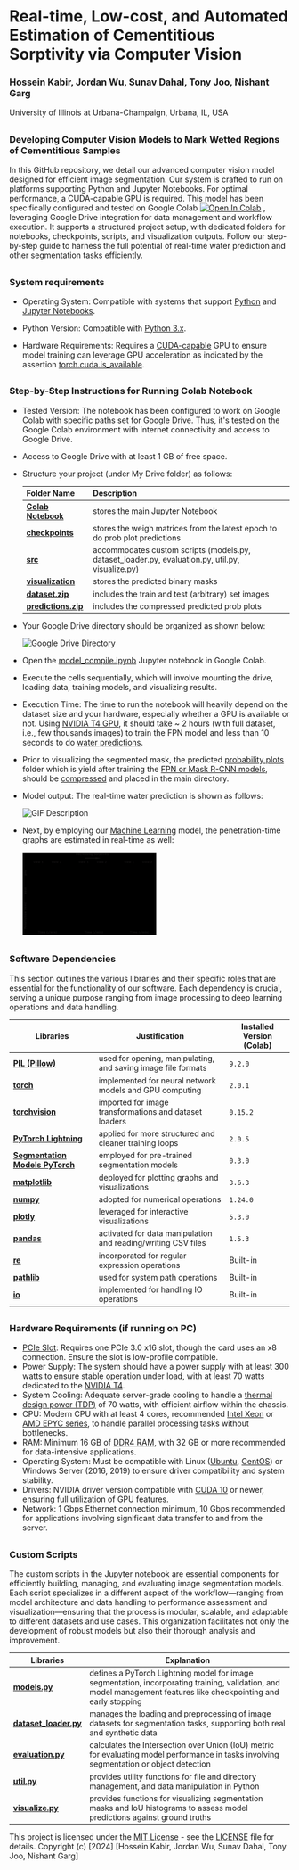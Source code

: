 # Real-time, Low-cost, and Automated Estimation of Cementitious Sorptivity via Computer Vision


###  Hossein Kabir, Jordan Wu, Sunav Dahal, Tony Joo, Nishant Garg

University of Illinois at Urbana-Champaign, Urbana, IL, USA

##
### Developing Computer Vision Models to Mark Wetted Regions of Cementitious Samples


In this GitHub repository, we detail our advanced computer vision model designed for efficient image segmentation. Our system is crafted to run on platforms supporting Python and Jupyter Notebooks. For optimal performance, a CUDA-capable GPU is required. This model has been specifically configured and tested on Google Colab [![Open In Colab](https://colab.research.google.com/assets/colab-badge.svg)](https://drive.google.com/file/d/1OBWePqsPNm9ZQ0nfNJV0asDuayekJtoU/view?usp=sharing)
, leveraging Google Drive integration for data management and workflow execution. It supports a structured project setup, with dedicated folders for notebooks, checkpoints, scripts, and visualization outputs. Follow our step-by-step guide to harness the full potential of real-time water prediction and other segmentation tasks efficiently.
##
### System requirements

-    Operating System: Compatible with systems that support [Python](https://www.python.org) and [Jupyter Notebooks](https://jupyter.org).
  
-    Python Version: Compatible with [Python 3.x](https://www.python.org/download/releases/3.0/).
  
-    Hardware Requirements: Requires a [CUDA-capable](https://en.wikipedia.org/wiki/CUDA) GPU to ensure model training can leverage 
    GPU acceleration as indicated by the assertion [torch.cuda.is_available](https://pytorch.org/docs/stable/generated/torch.cuda.is_available.html).

##
### Step-by-Step Instructions for Running Colab Notebook

- Tested Version: The notebook has been configured to work on Google Colab with specific paths
    set for Google Drive. Thus, it's tested on the Google Colab environment with
    internet connectivity and access to Google Drive.
  
- Access to Google Drive with at least 1 GB of free space.
  
- Structure your project (under My Drive folder) as follows:
  

  | Folder Name | Description |
  | ------ | ------ |
  | [**Colab Notebook**](https://drive.google.com/drive/folders/1VXraqL6XG5al7IzVSfAvfs7rNyPc81K6?usp=sharing)|stores the main Jupyter Notebook|
  | [**checkpoints**](https://drive.google.com/drive/folders/14JEJopo-M52N12BDNKt9hH_71cbjDMsC?usp=sharing)|stores the weigh matrices from the latest epoch to do prob plot predictions|
  | [**src**](https://drive.google.com/drive/folders/1h4KCDqu05fEYjzmGErJZnSE9ieeHnHZ6?usp=sharing) | accommodates custom scripts (models.py, dataset_loader.py, evaluation.py, util.py, visualize.py) |
  | [**visualization**](https://drive.google.com/drive/folders/1Im6fSw2cN3AlGQRpsc5DogKmQNVvif29?usp=sharing) | stores the predicted binary masks |
  | [**dataset.zip**](https://drive.google.com/file/d/1D5C6k-oRo9EgWlSMo-OrTfVPaF8FGehr/view?usp=sharing) | includes the train and test (arbitrary) set images|
  | [**predictions.zip**](https://drive.google.com/file/d/1R6w2CCwDX6SYWtl6j8tSevRXT1v5yXFH/view?usp=sharing) | includes the compressed predicted prob plots|

- Your Google Drive directory should be organized as shown below:

  <img src="https://github.com/hosseinkabiruiuc/Sorptivity-via-Computer-Vision/blob/main/src/Google%20Drive_%20Dircect.png" alt="Google Drive Directory" width="70%">

- Open the [model_compile.ipynb](https://drive.google.com/file/d/1OBWePqsPNm9ZQ0nfNJV0asDuayekJtoU/view?usp=sharing) Jupyter notebook in Google Colab.
  
- Execute the cells sequentially, which will involve mounting the drive, loading data, training models, and visualizing results.

- Execution Time:
  The time to run the notebook will heavily depend on the dataset size and your hardware, especially whether a GPU is available or not. Using [NVIDIA T4 GPU](https://www.nvidia.com/en-us/data-center/tesla-t4/), it should take ~ 2 hours (with full dataset, i.e., few thousands images) to train the FPN model and less than 10 seconds to do [water predictions](https://drive.google.com/drive/folders/1Im6fSw2cN3AlGQRpsc5DogKmQNVvif29?usp=sharing). 

- Prior to visualizing the segmented mask, the predicted [probability plots](https://drive.google.com/drive/folders/1RBsCfsSSezS4DA9j9n7E43wF65yUBHjg?usp=sharing) folder which is yield after training the [FPN or Mask R-CNN models](https://drive.google.com/drive/folders/1YjN6jhbAd2zVVBGiKyQb4YMCMZFE1qKw?usp=sharing), should be [compressed](https://drive.google.com/file/d/1R6w2CCwDX6SYWtl6j8tSevRXT1v5yXFH/view?usp=sharing) and placed in the main directory.

- Model output: The real-time water prediction is shown as follows: 

  <img src="https://github.com/hosseinkabiruiuc/Sorptivity-via-Computer-Vision/blob/main/visualization/output.gif" width="50%" alt="GIF Description">

- Next, by employing our [Machine Learning](https://github.com/hosseinkabiruiuc/Sorptivity-Analysis-via-Computer-Vision/blob/main/ML_Penetration/penetration-ann.ipynb) model, the penetration-time graphs are estimated in real-time as well:

  <img src="https://github.com/hosseinkabiruiuc/Sorptivity-Analysis-via-Computer-Vision/blob/main/visualization/output2.gif" width="50%" alt="GIF Description">

##
### Software Dependencies

This section outlines the various libraries and their specific roles that are essential for the functionality of our software. Each dependency is crucial, serving a unique purpose ranging from image processing to deep learning operations and data handling.

| Libraries | Justification | Installed Version (Colab)|
| --------- | ------------- | ------- |
| [**PIL (Pillow)**](https://pillow.readthedocs.io/en/stable/) | used for opening, manipulating, and saving image file formats | `9.2.0` |
| [**torch**](https://pytorch.org) | implemented for neural network models and GPU computing | `2.0.1` |
| [**torchvision**](https://pytorch.org/vision/stable/index.html) | imported for image transformations and dataset loaders |  `0.15.2` |
| [**PyTorch Lightning**](https://lightning.ai/docs/pytorch/stable/) | applied for more structured and cleaner training loops | `2.0.5` |
| [**Segmentation Models PyTorch**](https://github.com/qubvel/segmentation_models.pytorch) | employed for pre-trained segmentation models | `0.3.0` |
| [**matplotlib**](https://matplotlib.org) | deployed for plotting graphs and visualizations | `3.6.3` |
| [**numpy**](https://numpy.org) | adopted for numerical operations | `1.24.0` |
| [**plotly**](https://plotly.com/python/) | leveraged for interactive visualizations | `5.3.0` |
| [**pandas**](https://pandas.pydata.org) | activated for data manipulation and reading/writing CSV files | `1.5.3` |
| [**re**](https://docs.python.org/3/library/re.html) | incorporated for regular expression operations | Built-in |
| [**pathlib**](https://docs.python.org/3/library/pathlib.html) | used for system path operations | Built-in |
| [**io**](https://docs.python.org/3/library/io.html) | implemented for handling IO operations | Built-in |

##
### Hardware Requirements (if running on PC)

- [PCIe Slot](https://en.wikipedia.org/wiki/PCI_Express): Requires one PCIe 3.0 x16 slot, though the card uses an x8 connection. Ensure the slot is low-profile compatible.
- Power Supply: The system should have a power supply with at least 300 watts to ensure stable operation under load, with at least 70 watts dedicated to the [NVIDIA T4](https://www.nvidia.com/en-us/data-center/tesla-t4/).
- System Cooling: Adequate server-grade cooling to handle a [thermal design power (TDP)](https://en.wikipedia.org/wiki/Thermal_design_power) of 70 watts, with efficient airflow within the chassis.
- CPU: Modern CPU with at least 4 cores, recommended [Intel Xeon](https://www.intel.com/content/www/us/en/products/details/processors/xeon.html) or [AMD EPYC series](https://www.amd.com/en/processors/epyc-server-cpu-family), to handle parallel processing tasks without bottlenecks.
- RAM: Minimum 16 GB of [DDR4 RAM](https://en.wikipedia.org/wiki/DDR4_SDRAM), with 32 GB or more recommended for data-intensive applications.
- Operating System: Must be compatible with Linux ([Ubuntu](https://ubuntu.com), [CentOS](https://www.centos.org)) or Windows Server (2016, 2019) to ensure driver compatibility and system stability.
- Drivers: NVIDIA driver version compatible with [CUDA 10](https://developer.nvidia.com/cuda-10.0-download-archive) or newer, ensuring full utilization of GPU features.
- Network: 1 Gbps Ethernet connection minimum, 10 Gbps recommended for applications involving significant data transfer to and from the server.

##
### Custom Scripts

The custom scripts in the Jupyter notebook are essential components for efficiently building, managing, and evaluating image segmentation models. Each script specializes in a different aspect of the workflow—ranging from model architecture and data handling to performance assessment and visualization—ensuring that the process is modular, scalable, and adaptable to different datasets and use cases. This organization facilitates not only the development of robust models but also their thorough analysis and improvement.

   | Libraries | Explanation |
   | ------ | ------ |
   | [**models.py**](https://drive.google.com/file/d/1T6sRbHbAepBUVcEb64hMdHqAuyk46pvx/view?usp=sharing)|defines a PyTorch Lightning model for image segmentation, incorporating training, validation, and model management features like checkpointing and early stopping|
   | [**dataset_loader.py**](https://drive.google.com/file/d/1fbbW1KSw90h59OQxc6bTUrAApJmLZ78Z/view?usp=sharing)|manages the loading and preprocessing of image datasets for segmentation tasks, supporting both real and synthetic data|
   | [**evaluation.py**](https://drive.google.com/file/d/1-fuBl38ZN8SW4F6B7SXVs0ycbRhM4YVn/view?usp=sharing)|calculates the Intersection over Union (IoU) metric for evaluating model performance in tasks involving segmentation or object detection|
   | [**util.py**](https://drive.google.com/file/d/1cZ2r58EHfoNZvYtvih7LMPVWQeU1yY25/view?usp=sharing)|provides utility functions for file and directory management, and data manipulation in Python|
   | [**visualize.py**](https://drive.google.com/file/d/1bmumXqfe-h_ZtAUqhzmdIoWugE_AmfYU/view?usp=sharing)|provides functions for visualizing segmentation masks and IoU histograms to assess model predictions against ground truths|

This project is licensed under the [MIT License](https://en.wikipedia.org/wiki/MIT_License) - see the [LICENSE](LICENSE) file for details.
Copyright (c) [2024] [Hossein Kabir, Jordan Wu, Sunav Dahal, Tony Joo, Nishant Garg]
